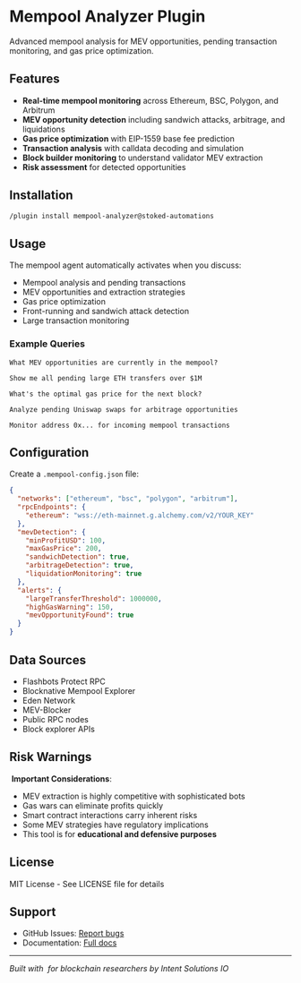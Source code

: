 # Mempool Analyzer Plugin

Advanced mempool analysis for MEV opportunities, pending transaction monitoring, and gas price optimization.

## Features

- **Real-time mempool monitoring** across Ethereum, BSC, Polygon, and Arbitrum
- **MEV opportunity detection** including sandwich attacks, arbitrage, and liquidations
- **Gas price optimization** with EIP-1559 base fee prediction
- **Transaction analysis** with calldata decoding and simulation
- **Block builder monitoring** to understand validator MEV extraction
- **Risk assessment** for detected opportunities

## Installation

```bash
/plugin install mempool-analyzer@stoked-automations
```

## Usage

The mempool agent automatically activates when you discuss:
- Mempool analysis and pending transactions
- MEV opportunities and extraction strategies
- Gas price optimization
- Front-running and sandwich attack detection
- Large transaction monitoring

### Example Queries

```
What MEV opportunities are currently in the mempool?

Show me all pending large ETH transfers over $1M

What's the optimal gas price for the next block?

Analyze pending Uniswap swaps for arbitrage opportunities

Monitor address 0x... for incoming mempool transactions
```

## Configuration

Create a `.mempool-config.json` file:

```json
{
  "networks": ["ethereum", "bsc", "polygon", "arbitrum"],
  "rpcEndpoints": {
    "ethereum": "wss://eth-mainnet.g.alchemy.com/v2/YOUR_KEY"
  },
  "mevDetection": {
    "minProfitUSD": 100,
    "maxGasPrice": 200,
    "sandwichDetection": true,
    "arbitrageDetection": true,
    "liquidationMonitoring": true
  },
  "alerts": {
    "largeTransferThreshold": 1000000,
    "highGasWarning": 150,
    "mevOpportunityFound": true
  }
}
```

## Data Sources

- Flashbots Protect RPC
- Blocknative Mempool Explorer
- Eden Network
- MEV-Blocker
- Public RPC nodes
- Block explorer APIs

## Risk Warnings

️ **Important Considerations**:
- MEV extraction is highly competitive with sophisticated bots
- Gas wars can eliminate profits quickly
- Smart contract interactions carry inherent risks
- Some MEV strategies have regulatory implications
- This tool is for **educational and defensive purposes**

## License

MIT License - See LICENSE file for details

## Support

- GitHub Issues: [Report bugs](https://github.com/AndroidNextdoor/stoked-automations/issues)
- Documentation: [Full docs](https://docs.claude-code-plugins.com)

---

*Built with ️ for blockchain researchers by Intent Solutions IO*
